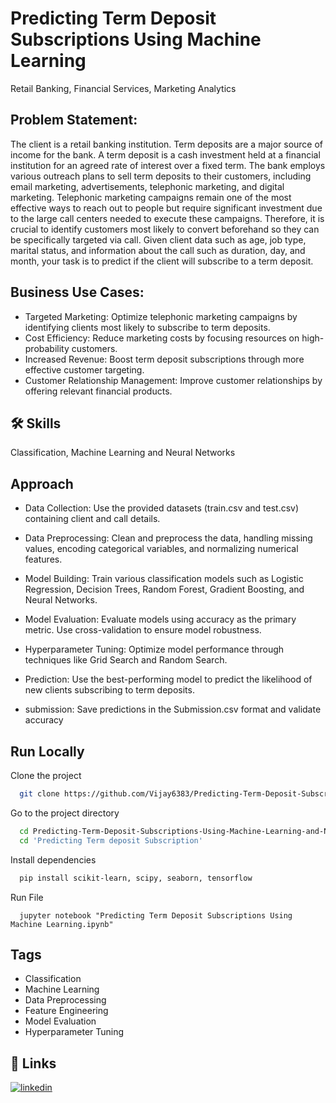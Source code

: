 
# Predicting Term Deposit Subscriptions Using Machine Learning

Retail Banking, Financial Services, Marketing Analytics


## Problem Statement:

The client is a retail banking institution. Term deposits are a major source of income for the bank. A term deposit is a cash investment held at a financial institution for an agreed rate of interest over a fixed term. The bank employs various outreach plans to sell term deposits to their customers, including email marketing, advertisements, telephonic marketing, and digital marketing. Telephonic marketing campaigns remain one of the most effective ways to reach out to people but require significant investment due to the large call centers needed to execute these campaigns. Therefore, it is crucial to identify customers most likely to convert beforehand so they can be specifically targeted via call. Given client data such as age, job type, marital status, and information about the call such as duration, day, and month, your task is to predict if the client will subscribe to a term deposit.




## Business Use Cases:

- Targeted Marketing: Optimize telephonic marketing campaigns by identifying clients most likely to subscribe to term deposits.
- Cost Efficiency: Reduce marketing costs by focusing resources on high-probability customers.
- Increased Revenue: Boost term deposit subscriptions through more effective customer targeting.
- Customer Relationship Management: Improve customer relationships by offering relevant financial products.


## 🛠 Skills
Classification, Machine Learning and Neural Networks



## Approach

- Data Collection: Use the provided datasets (train.csv and test.csv) containing client and call details.

- Data Preprocessing: Clean and preprocess the data, handling missing values, encoding categorical variables, and normalizing numerical features.

- Model Building: Train various classification models such as Logistic Regression, Decision Trees, Random Forest, Gradient Boosting, and Neural Networks.

- Model Evaluation: Evaluate models using accuracy as the primary metric. Use cross-validation to ensure model robustness.
- Hyperparameter Tuning: Optimize model performance through techniques like Grid Search and Random Search.
- Prediction: Use the best-performing model to predict the likelihood of new clients subscribing to term deposits.
- submission: Save predictions in the Submission.csv format and validate accuracy


## Run Locally

Clone the project

```bash
  git clone https://github.com/Vijay6383/Predicting-Term-Deposit-Subscriptions-Using-Machine-Learning-and-NN-models.git
```

Go to the project directory

```bash
  cd Predicting-Term-Deposit-Subscriptions-Using-Machine-Learning-and-NN-models
  cd 'Predicting Term deposit Subscription'
```

Install dependencies

```bash
  pip install scikit-learn, scipy, seaborn, tensorflow 
```
Run File 
```
  jupyter notebook "Predicting Term Deposit Subscriptions Using Machine Learning.ipynb"
```


## Tags

- Classification
- Machine Learning
- Data Preprocessing
- Feature Engineering
- Model Evaluation
- Hyperparameter Tuning



## 🔗 Links

[![linkedin](https://img.shields.io/badge/linkedin-0A66C2?style=for-the-badge&logo=linkedin&logoColor=white)](https://www.linkedin.com/in/vijay-moses-avm/)



